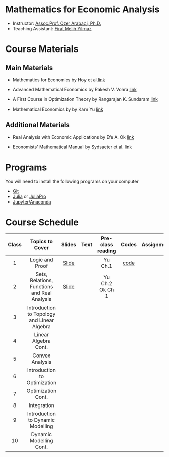 # Mathematics for Economic Analysis

- Instructor: [Assoc.Prof. Ozer Arabaci, Ph.D.](http://www.uludag.edu.tr/iibf/default/konu/4565)
- Teaching Assistant: [Firat Melih Yilmaz](https://github.com/fmyilmaz)


# Course Materials

## Main Materials

- Mathematics for Economics by Hoy et al.[link](https://www.amazon.com/Mathematics-Economics-MIT-Press-Michael/dp/0262015072/ref=pd_sbs_14_1/142-0115944-9071834?_encoding=UTF8&pd_rd_i=0262015072&pd_rd_r=2c8ab2fb-429d-4afa-9214-faf46eaf9fbc&pd_rd_w=4jycY&pd_rd_wg=v0ufu&pf_rd_p=b65ee94e-1282-43fc-a8b1-8bf931f6dfab&pf_rd_r=ZBBD4E9E86CFXGHCK8CN&psc=1&refRID=ZBBD4E9E86CFXGHCK8CN)

- Advanced Mathematical Economics by Rakesh V. Vohra [link](https://www.amazon.com/Advanced-Mathematical-Economics-Routledge-Finance-ebook/dp/B000PWQNKO/ref=sr_1_3?dchild=1&keywords=advanced+mathematical+economics&qid=1602808276&s=books&sr=1-3)

- A First Course in Optimization Theory by Rangarajan K. Sundaram [link](https://www.amazon.com/First-Course-Optimization-Theory-ebook/dp/B00AKE1UBE/ref=pd_sim_351_1/142-0115944-9071834?_encoding=UTF8&pd_rd_i=B00AKE1UBE&pd_rd_r=712b25f2-10d3-4e40-9614-6a11f4ecd589&pd_rd_w=U9qU5&pd_rd_wg=A0D8t&pf_rd_p=37f7dfa1-8c4e-4106-9502-a190ed3a2f4f&pf_rd_r=CX0VMKPZRBMRSDNSPSHP&psc=1&refRID=CX0VMKPZRBMRSDNSPSHP)

- Mathematical Economics by by Kam Yu [link](https://www.amazon.com/Mathematical-Economics-Neoclassical-Springer-Business-ebook/dp/B07ZX3444Y/ref=sr_1_2?dchild=1&qid=1603175047&refinements=p_27%3AKam+Yu&s=digital-text&sr=1-2&text=Kam+Yu)

## Additional Materials 

- Real Analysis with Economic Applications by Efe A. Ok [link](https://www.amazon.com/Real-Analysis-Economic-Applications-Efe-ebook/dp/B005N8T6RM/ref=pd_sim_351_5/142-0115944-9071834?_encoding=UTF8&pd_rd_i=B005N8T6RM&pd_rd_r=c1abc31f-14f6-4da4-889e-fa581585a093&pd_rd_w=r0bcG&pd_rd_wg=PoWPC&pf_rd_p=37f7dfa1-8c4e-4106-9502-a190ed3a2f4f&pf_rd_r=G96QEVTZZG6Q00HJH2DG&psc=1&refRID=G96QEVTZZG6Q00HJH2DG)

- Economists' Mathematical Manual by Sydsaeter et al. [link](https://www.amazon.com/Economists-Mathematical-Manual-Knut-Sydsaeter/dp/3540260889)


# Programs 

You will need to install the following programs on your computer


- [Git](https://git-scm.com/)
- [Julia](https://julialang.org/) or [JuliaPro](https://juliacomputing.com/products/juliapro.html)
- [Jupyter/Anaconda](https://www.anaconda.com/)

# Course Schedule


| Class 	|                Topics to Cover               	|                                                               Slides                                                              	| Text 	| Pre-class reading 	|                                                Codes                                               	| Assignments 	|
|:-----:	|:--------------------------------------------:	|:---------------------------------------------------------------------------------------------------------------------------------:	|:----:	|:-----------------:	|:--------------------------------------------------------------------------------------------------:	|:-----------:	|
|   1   	| Logic and Proof                              	| [Slide](https://raw.githack.com/fmyilmaz/EconMathFall2020/main/LectureNotes/LogicAndProofs/LogicAndProofs.html#1)                 	|      	| Yu Ch.1           	| [code](https://github.com/fmyilmaz/EconMathFall2020/blob/main/Notebooks/%C4%B0ntro_to_Julia.ipynb) 	|             	|
|   2   	| Sets, Relations, Functions and Real Analysis 	| [Slide](https://raw.githack.com/fmyilmaz/EconMathFall2020/main/LectureNotes/SetRelationAndFunction/SetRelationAndFunction.html#1) 	|      	| Yu Ch.2 Ok Ch 1   	|                                                                                                    	|             	|
|   3   	| Introduction to Topology and Linear Algebra  	|                                                                                                                                   	|      	|                   	|                                                                                                    	|             	|
|   4   	| Linear Algebra Cont.                         	|                                                                                                                                   	|      	|                   	|                                                                                                    	|             	|
|   5   	| Convex Analysis                              	|                                                                                                                                   	|      	|                   	|                                                                                                    	|             	|
|   6   	| Introduction to Optimization                 	|                                                                                                                                   	|      	|                   	|                                                                                                    	|             	|
|   7   	| Optimization Cont.                           	|                                                                                                                                   	|      	|                   	|                                                                                                    	|             	|
|   8   	| Integration                                  	|                                                                                                                                   	|      	|                   	|                                                                                                    	|             	|
|   9   	| Introduction to Dynamic Modelling            	|                                                                                                                                   	|      	|                   	|                                                                                                    	|             	|
|   10  	| Dynamic Modelling Cont.                      	|                                                                                                                                   	|      	|                   	|                                                                                                    	|             	|